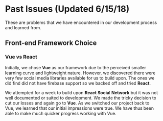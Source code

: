 # Past Issues (Updated 6/15/18)

These are problems that we have encountered in our development process and learned from.

## Front-end Framework Choice

### Vue vs React
Initially, we chose **Vue** as our framework due to the perceived smaller learning curve and lightweight nature. However, we discovered there were very few social media libraries available for us to build upon. The ones we did find did not have firebase support so we backed off and tried **React**. 

We attempted for a week to build upon **React Social Network** but it was not well documented or suited to development. We made the tricky decision to cut our losses and again go to **Vue**. As we switched our project back to Vue, we learned that our initial impressions were true. We have thus been able to make much quicker progress working with Vue. 

